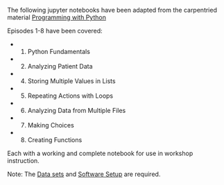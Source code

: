 The following jupyter notebooks have been adapted from the carpentried material [Programming with Python](https://swcarpentry.github.io/python-novice-inflammation/instructor/)

Episodes 1-8 have been covered:
* 1. Python Fundamentals
* 2. Analyzing Patient Data
* 4. Storing Multiple Values in Lists
* 5. Repeating Actions with Loops
* 6. Analyzing Data from Multiple Files
* 7. Making Choices
* 8. Creating Functions    

Each with a working and complete notebook for use in workshop instruction.

Note: The [Data sets](https://swcarpentry.github.io/python-novice-inflammation/data/python-novice-inflammation-data.zip) and [Software Setup](https://swcarpentry.github.io/python-novice-inflammation/instructor/index.html#setup) are required.
